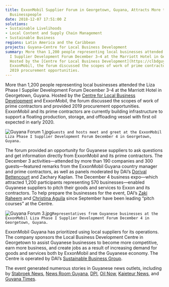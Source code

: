 ```yaml
---
title: ExxonMobil Supplier Forum in Georgetown, Guyana, Attracts More than 1,200 Local
  Businesspeople
date: 2018-12-07 17:51:00 Z
solutions:
- Sustainable Livelihoods
- Local Content and Supply Chain Management
- Sustainable Business
regions: Latin America and the Caribbean
projects: Guyana—Centre for Local Business Development
summary: More than 1,200 people representing local businesses attended the Liza Phase
  I Supplier Development Forum December 3–4 at the Marriott Hotel in Georgetown, Guyana.
  Hosted by the [Centre for Local Business Development](https://clbdguyana.com/) and
  ExxonMobil, the forum discussed the scopes of work of prime contractors and provided
  2019 procurement opportunities.
---
```


More than 1,200 people representing local businesses attended the Liza Phase I Supplier Development Forum December 3–4 at the Marriott Hotel in Georgetown, Guyana. Hosted by the [Centre for Local Business Development](https://clbdguyana.com/) and ExxonMobil, the forum discussed the scopes of work of prime contractors and provided 2019 procurement opportunities. ExxonMobil and its prime contractors are currently building infrastructure to support a floating production, storage, and offloading vessel with first oil expected in early 2020.

![Guyana Forum 1.jpg](/uploads/Guyana%20Forum%201.jpg)`Guests and hosts meet and greet at the ExxonMobil Liza Phase I Supplier Development Forum December 4 in Georgetown, Guyana.`

The forum provided an opportunity for Guyanese suppliers to ask questions and get information directly from ExxonMobil and its prime contractors. The December 3 activities—attended by more than 190 companies and 300 guests—featured remarks from the ExxonMobil Guyana country manager and prime contractors, as well as panels moderated by DAI’s [Dorival Bettencourt](https://www.dai.com/who-we-are/our-team/dorival-bettencourt) and Zachary Kaplan. The December 4 business expo—which attracted 1,200 participants representing 570 businesses—enabled Guyanese suppliers to pitch their goods and services to Exxon and its contractors. To help prepare the businesses for the event, DAI’s [Zaki Raheem](https://www.dai.com/who-we-are/our-team/zaki-raheem) and [Christina Aguila](https://www.dai.com/who-we-are/our-team/christina-aguila) since September have been leading “pitch courses” at the Centre.

![Guyana Forum 3.jpg](/uploads/Guyana%20Forum%203.jpg)`Representatives from Guyanese businesses at the ExxonMobil Liza Phase I Supplier Development Forum December 4 in Georgetown, Guyana.` 

ExxonMobil Guyana has prioritized using local suppliers for its operations. The company sponsors the Local Business Development Centre in Georgetown to assist Guyanese businesses to become more competitive, earn more business, and create jobs as a result of increasing demand for goods and services both by ExxonMobil and the Guyanese economy. The Centre is operated by DAI’s [Sustainable Business Group](https://www.dai.com/our-work/solutions/sustainable-business).

The event generated numerous stories in Guyanese news outlets, including by [Stabroek News](https://www.stabroeknews.com/2018/news/guyana/12/04/exxon-seeking-local-suppliers-who-share-compliance-quality-goals/), [News Room Guyana](https://na01.safelinks.protection.outlook.com/?url=https%3A%2F%2Fnewsroom.gy%2F2018%2F12%2F03%2Fput-local-content-policy-in-place-now-psc-tells-govt%2F&data=01%7C01%7CRebecca_Homan%40dai.com%7Cadae97ed5e55428f4f9608d65a08c895%7C7107113de20b4c20a4ce553cabbf686d%7C0&sdata=DboNvyOU0o7A9oklJ58g%2BD1wP6kArrLeJcThx2zlqfs%3D&reserved=0), [DPI](https://na01.safelinks.protection.outlook.com/?url=https%3A%2F%2Fdpi.gov.gy%2Flocal-businesses-get-chance-to-interact-with-prime-contractors-in-liza-development%2F&data=01%7C01%7CRebecca_Homan%40dai.com%7Cadae97ed5e55428f4f9608d65a08c895%7C7107113de20b4c20a4ce553cabbf686d%7C0&sdata=%2BC9DTWwl0TiYQBJnrycL1SBRlllKWHXuNNu%2F4WmN67k%3D&reserved=0), [Oil Now](https://na01.safelinks.protection.outlook.com/?url=https%3A%2F%2Foilnow.gy%2Ffeatured%2Fguyanese-businesses-link-up-with-liza-phase-1-prime-contractors-at-supplier-forum%2F&data=01%7C01%7CRebecca_Homan%40dai.com%7C62c6e8defa32444c735108d65abf31c3%7C7107113de20b4c20a4ce553cabbf686d%7C0&sdata=pEuL%2FOcHWjZ2Wk6oHARGzoqcFqBbiYZPriqTNudyUB8%3D&reserved=0), [Kaieteur News](https://www.kaieteurnewsonline.com/2018/12/04/new-discovery-pushes-oil-reserves-over-5b-barrels-suppliers-jostle-for-jobs-as-local-content-forum-begins/), and [Guyana Times](https://na01.safelinks.protection.outlook.com/?url=https%3A%2F%2Fguyanatimesgy.com%2Fclbd-to-be-gateway-for-local-suppliers-to-exxon%2F&data=01%7C01%7CRebecca_Homan%40dai.com%7C62c6e8defa32444c735108d65abf31c3%7C7107113de20b4c20a4ce553cabbf686d%7C0&sdata=S996h5%2BzKwqnVidgsAn4Ls3BNJgfvHxZLyMl8aNUEp0%3D&reserved=0).